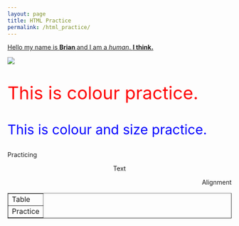 ```yaml
---
layout: page
title: HTML Practice
permalink: /html_practice/
---
```

<html>
<p style="text-decoration: underline">Hello my name is <strong>Brian </strong>and I am a <em>human</em>.
<strong>I think.</strong></p>

<a href="http://cactus-code.tk/">
  <img src="https://static.esea.net/global/images/users/1029564.1472750402.png" />
</a>
  <p style="color:red; font-size:40px">This is colour practice.</p>
  <p style="color:blue; font-size:30px">This is colour and size practice.</p>
  
  <p style="text-align: left">Practicing</p>
  <p style="text-align: center">Text</p>
  <p style="text-align: right">Alignment</p>
  
  <table border="1px">
    <tr>
      <td>Table</td>
    </tr>
    <tr>
      <td>Practice</td>
    </tr>
    </table>
    
 </html>
